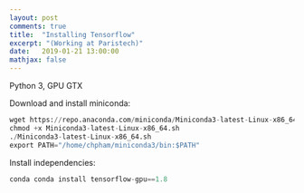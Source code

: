 ```yaml
---
layout: post
comments: true
title:  "Installing Tensorflow"
excerpt: "(Working at Paristech)"
date:   2019-01-21 13:00:00
mathjax: false
---
```


Python 3, GPU GTX

Download and install miniconda:

```python
wget https://repo.anaconda.com/miniconda/Miniconda3-latest-Linux-x86_64.sh
chmod +x Miniconda3-latest-Linux-x86_64.sh
./Miniconda3-latest-Linux-x86_64.sh
export PATH="/home/chpham/miniconda3/bin:$PATH"
```

Install independencies:
```python
conda conda install tensorflow-gpu==1.8
```
